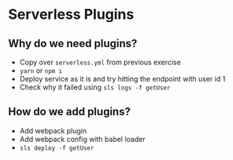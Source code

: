 # Serverless Plugins

## Why do we need plugins?

* Copy over `serverless.yml` from previous exercise
* `yarn` or `npm i`
* Deploy service as it is and try hitting the endpoint with user id 1
* Check why it failed using `sls logs -f getUser`

## How do we add plugins?

* Add webpack plugin
* Add webpack config with babel loader
* `sls deploy -f getUser`
